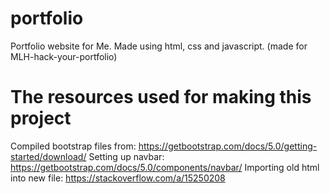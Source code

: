 # portfolio
Portfolio website for Me. Made using html, css and javascript. (made for MLH-hack-your-portfolio)


# The resources used for making this project

Compiled bootstrap files from: https://getbootstrap.com/docs/5.0/getting-started/download/
Setting up navbar: https://getbootstrap.com/docs/5.0/components/navbar/
Importing old html into new file: https://stackoverflow.com/a/15250208
